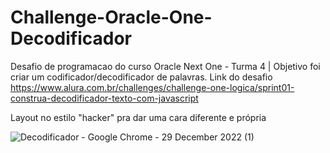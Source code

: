 # Challenge-Oracle-One-Decodificador
Desafio de programacao do curso Oracle Next One - Turma 4 | Objetivo foi criar um codificador/decodificador de palavras. Link do desafio https://www.alura.com.br/challenges/challenge-one-logica/sprint01-construa-decodificador-texto-com-javascript

Layout no estilo "hacker" pra dar uma cara diferente e própria

![Decodificador - Google Chrome - 29 December 2022 (1)](https://user-images.githubusercontent.com/13512873/210027335-2394e0d1-f991-4084-a844-a50eca668766.gif)
